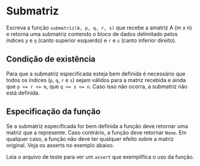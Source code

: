 # Submatriz

Escreva a função `submatriz(A, p, q, r, s)` que recebe a
amatriz A (m x n) e retorna uma submatriz contendo o bloco
de dados delimitado pelos índices `p` e `q` (canto superior
esquerdo) e `r` e `s` (canto inferior direito).

## Condição de existência

Para que a submatriz especificada esteja bem definida é
necessário que todos os índices (`p`, `q`, `r` e `s`) sejam
válidos para a matriz recebida e ainda que `p <= r <= m`, que
`q <= s <= n`. Caso isso não ocorra, a submatriz não está
definida.

## Especificação da função

Se a submatriz especificada for bem definida a função deve
retornar uma matriz que a represente. Caso contrário, a
função deve retornar `None`. Em qualquer caso, a função não
deve ter qualquer efeito sobre a matriz original. Veja os
asserts no exemplo abaixo.

Leia o arquivo de teste para ver um `assert` que exemplifica o
uso da função.